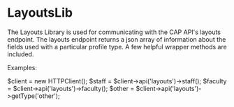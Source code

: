 # LayoutsLib

The Layouts Library is used for communicating with the CAP API's layouts
endpoint. The layouts endpoint returns a json array of information about
the fields used with a particular profile type. A few helpful wrapper methods
are included.

Examples:

  $client = new HTTPClient();
  $staff = $client->api('layouts')->staff();
  $faculty = $client->api('layouts')->faculty();
  $other = $client->api('layouts')->getType('other');
